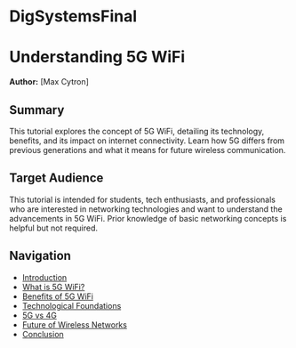 # DigSystemsFinal
# Understanding 5G WiFi

**Author:** [Max Cytron]

## Summary
This tutorial explores the concept of 5G WiFi, detailing its technology, benefits, and its impact on internet connectivity. Learn how 5G differs from previous generations and what it means for future wireless communication.

## Target Audience
This tutorial is intended for students, tech enthusiasts, and professionals who are interested in networking technologies and want to understand the advancements in 5G WiFi. Prior knowledge of basic networking concepts is helpful but not required.

## Navigation
- [Introduction](Introduction.md)
- [What is 5G WiFi?](What-is-5G-WiFi.md)
- [Benefits of 5G WiFi](Benefits-of-5G-WiFi.md)
- [Technological Foundations](Technological-Foundations.md)
- [5G vs 4G](5G-vs-4G.md)
- [Future of Wireless Networks](Future-of-Wireless-Networks.md)
- [Conclusion](Conclusion.md)
